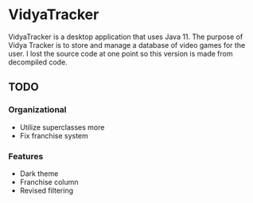 # VidyaTracker
VidyaTracker is a desktop application that uses Java 11. The purpose of Vidya Tracker is to store and manage a database of video games for the user. I lost the source code at one point so this version is made from decompiled code.

## TODO
### Organizational
- Utilize superclasses more
- Fix franchise system

### Features
- Dark theme
- Franchise column
- Revised filtering
